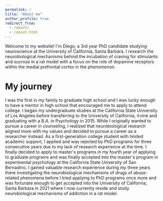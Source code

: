 ```yaml
---
permalink: /
title: "About me"
author_profile: true
redirect_from: 
  - /about/
  - /about.html
---
```


Welcome to my website! I'm Diego, a 3rd year PhD candidate studying neuroscience at the University of California, Santa Barbara. I research the neurobiological mechanisms behind the incubation of craving for stimulants and sucrose in a rat model with a focus on the role of dopamine receptors within the medial prefrontal cortex in the phenomenon. 

My journey
======
I was the first in my family to graduate high school and I was lucky enough to have a mentor in high school that encouraged me to apply to attend college. I began my undergraduate studies at the California State University of Los Angeles before transferring to the University of California, Irvine and graduating with a B.A. in Psychology in 2015. While I originally wanted to pursue a career in counseling, I realized that neurobiological research aligned more with my values and decided to pursue a career as a researcher instead.
As a first-generation college student with limited academic support, I applied and was rejected by PhD programs for three consecutive years due to my lack of research experience at the time. I finally decided to apply to master's programs in my fourth year of applying to graduate programs and was finally accepted into the master's program in experimental psychology at the California State University of San Bernadino. I gained valuable research experience during my three years there investigating the neurobiological mechanisms of drugs of abuse-related phenomena before I tried applying to PhD programs once more and was fortunate enough to get accepted into the University of California, Santa Barbara in 2021 where I now currently reside and study neurobiological mechanisms of addiction in a rat model.
